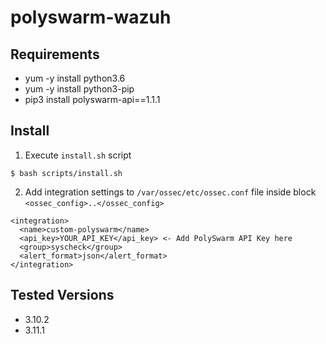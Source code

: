# polyswarm-wazuh

## Requirements

* yum -y install python3.6
* yum -y install python3-pip
* pip3 install polyswarm-api==1.1.1

## Install

1. Execute `install.sh` script
```
$ bash scripts/install.sh

```
2. Add integration settings to `/var/ossec/etc/ossec.conf` file inside
block `<ossec_config>..</ossec_config>`
```
<integration>
  <name>custom-polyswarm</name>
  <api_key>YOUR_API_KEY</api_key> <- Add PolySwarm API Key here
  <group>syscheck</group>
  <alert_format>json</alert_format>
</integration>
```

## Tested Versions
* 3.10.2
* 3.11.1
